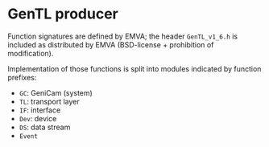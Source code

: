 # GenTL producer

Function signatures are defined by EMVA; the header `GenTL_v1_6.h` is included
as distributed by EMVA (BSD-license + prohibition of modification).

Implementation of those functions is split into modules indicated by function
prefixes:

* `GC`: GeniCam (system)
* `TL`: transport layer
* `IF`: interface
* `Dev`: device
* `DS`: data stream
* `Event`
